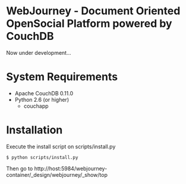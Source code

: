 # WebJourney - Document Oriented OpenSocial Platform powered by CouchDB

Now under development...

# System Requirements

- Apache CouchDB 0.11.0
- Python 2.6 (or higher)
  - couchapp

# Installation

Execute the install script on scripts/install.py

    $ python scripts/install.py

Then go to http://host:5984/webjourney-container/_design/webjourney/_show/top
